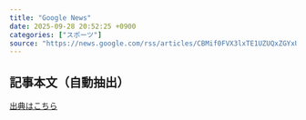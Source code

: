 ```yaml
---
title: "Google News"
date: 2025-09-28 20:52:25 +0900
categories: ["スポーツ"]
source: "https://news.google.com/rss/articles/CBMif0FVX3lxTE1UZUQxZGYxU04wUkw1aXhVazBTYnI1WTdvQnFxZUNpbXhFSGZzb09YbTctYTUzOTdUbkVoRlhUU3ZaSDRyYVYzbmRzSDloN1pQUWRJVFpEZElXWF9jMFpBUW1NS1dUWGlDZGFiQXNyWFgzZzlrTWVsb3lDQXg5WW8?oc=5"
---
```


## 記事本文（自動抽出）
<body class="y0K44d EA71Tc" id="readabilityBody"></body>

[出典はこちら](https://news.google.com/rss/articles/CBMif0FVX3lxTE1UZUQxZGYxU04wUkw1aXhVazBTYnI1WTdvQnFxZUNpbXhFSGZzb09YbTctYTUzOTdUbkVoRlhUU3ZaSDRyYVYzbmRzSDloN1pQUWRJVFpEZElXWF9jMFpBUW1NS1dUWGlDZGFiQXNyWFgzZzlrTWVsb3lDQXg5WW8?oc=5)
